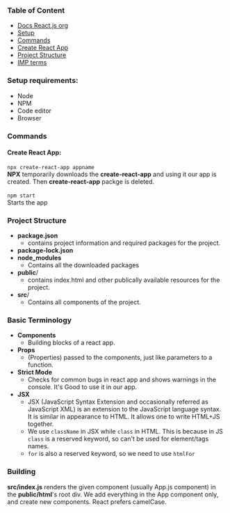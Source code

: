 ### Table of Content
* <a href="https://beta.reactjs.org/learn">Docs React.js org</a>
* <a href="#setup-requirements">Setup</a>
* <a href="#commands">Commands</a>
* <a href="#create-react-app">Create React App</a>
* <a href="#project-structure">Project Structure</a>
* <a href="#basic-terminology">IMP terms</a>

### Setup requirements:
* Node 
* NPM
* Code editor
* Browser

### Commands
#### Create React App:
  `npx create-react-app appname`<br/>
  **NPX** temporarily downloads the **create-react-app** and using it our app is created. Then **create-react-app** packge is deleted.<br/><br/>
  `npm start`<br/>
  Starts the app

### Project Structure
* **package.json**
  * contains project information and required packages for the project.
* **package-lock.json**
* **node_modules**
  * Contains all the downloaded packages 
* **public**/
  * contains index.html and other publically available resources for the project.
* **src**/
  * Contains all components of the project.
### Basic Terminology
* **Components**
  * Building blocks of a react app.
* **Props** 
  * (Properties) passed to the components, just like parameters to a function.
* **Strict Mode**
  * Checks for common bugs in react app and shows warnings in the console. It's Good to use it in our app.
* **JSX**
  * JSX (JavaScript Syntax Extension and occasionally referred as JavaScript XML) is an extension to the JavaScript language syntax. It is similar in appearance to HTML. It allows one to write HTML+JS together. 
  * We use `className` in JSX while `class` in HTML. This is because in JS `class` is a reserved keyword, so can't be used for element/tags names.
  * `for` is also a reserved keyword, so we need to use `htmlFor`
### Building 
**src/index.js** renders the given component (usually App.js component) in the **public/html**'s root div. We add everything in the App component only, and create new components.
React prefers camelCase.
